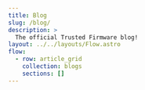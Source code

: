 ```yaml
---
title: Blog
slug: /blog/
description: >
  The official Trusted Firmware blog!
layout: ../../layouts/Flow.astro
flow:
  - row: article_grid
    collection: blogs
    sections: []
---
```

